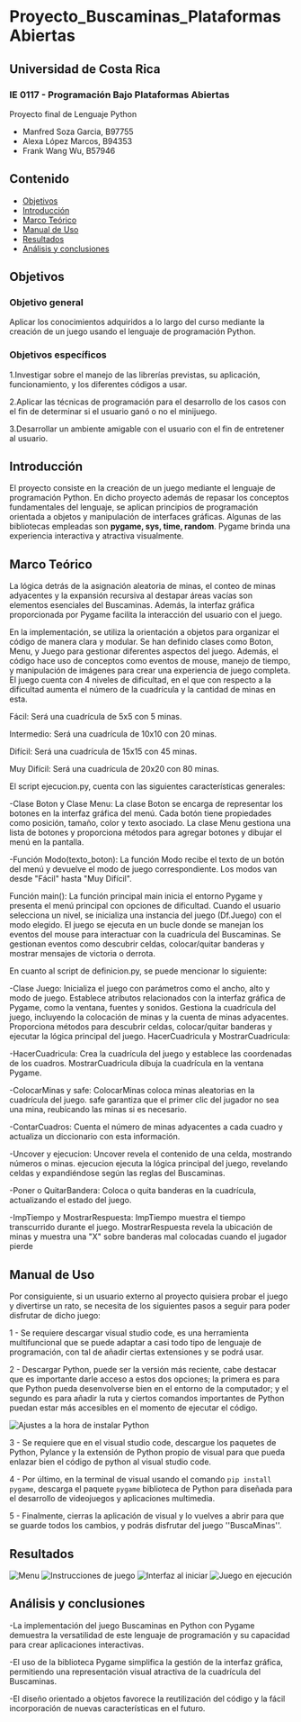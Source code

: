 # Proyecto_Buscaminas_PlataformasAbiertas
## Universidad de Costa Rica
### IE 0117 - Programación Bajo Plataformas Abiertas
Proyecto final de Lenguaje Python
- Manfred Soza Garcia, B97755
- Alexa López Marcos, B94353
- Frank Wang Wu, B57946
  
## Contenido

- [Objetivos](#Objetivos)
- [Introducción](#Introdución)
- [Marco Teórico](#Marco-Teórico)
- [Manual de Uso](#Manual-de-Uso)
- [Resultados](#Resultados)
- [Análisis y conclusiones](#Análisis-y-conclusiones)

## Objetivos

### Objetivo general
Aplicar los conocimientos adquiridos a lo largo del curso mediante la creación de un juego usando el lenguaje de programación Python.

### Objetivos específicos
1.Investigar sobre el manejo de las librerías previstas, su aplicación, funcionamiento, y los diferentes códigos a usar.

2.Aplicar las técnicas de programación para el desarrollo de los casos con el fin de determinar si el usuario ganó o no el minijuego.

3.Desarrollar un ambiente amigable con el usuario con el fin de entretener al usuario.


## Introducción
El proyecto consiste en la creación de un juego mediante el lenguaje de programación Python. En dicho proyecto además de repasar los conceptos fundamentales del lenguaje, se aplican principios de programación orientada a objetos y manipulación de interfaces gráficas.
Algunas de las bibliotecas empleadas son **pygame, sys, time, random**. Pygame brinda una experiencia interactiva y atractiva visualmente.

## Marco Teórico

La lógica detrás de la asignación aleatoria de minas, el conteo de minas adyacentes y la expansión recursiva al destapar áreas vacías son elementos esenciales del Buscaminas. Además, la interfaz gráfica proporcionada por Pygame facilita la interacción del usuario con el juego.

En la implementación, se utiliza la orientación a objetos para organizar el código de manera clara y modular. Se han definido clases como Boton, Menu, y Juego para gestionar diferentes aspectos del juego. Además, el código hace uso de conceptos como eventos de mouse, manejo de tiempo, y manipulación de imágenes para crear una experiencia de juego completa.
El juego cuenta con 4 niveles de dificultad, en el que con respecto a la dificultad aumenta el número de la cuadrícula y la cantidad de minas en esta.

Fácil: Será una cuadrícula de 5x5 con 5 minas.

Intermedio: Será una cuadrícula de 10x10 con 20 minas.

Difícil: Será una cuadrícula de 15x15 con 45 minas.

Muy Difícil: Será una cuadrícula de 20x20 con 80 minas.

El script ejecucion.py, cuenta con las siguientes características generales:

-Clase Boton y Clase Menu:
La clase Boton se encarga de representar los botones en la interfaz gráfica del menú. Cada botón tiene propiedades como posición, tamaño, color y texto asociado.
La clase Menu gestiona una lista de botones y proporciona métodos para agregar botones y dibujar el menú en la pantalla.

-Función Modo(texto_boton):
La función Modo recibe el texto de un botón del menú y devuelve el modo de juego correspondiente. Los modos van desde "Fácil" hasta "Muy Difícil".

Función main():
La función principal main inicia el entorno Pygame y presenta el menú principal con opciones de dificultad.
Cuando el usuario selecciona un nivel, se inicializa una instancia del juego (Df.Juego) con el modo elegido.
El juego se ejecuta en un bucle donde se manejan los eventos del mouse para interactuar con la cuadrícula del Buscaminas.
Se gestionan eventos como descubrir celdas, colocar/quitar banderas y mostrar mensajes de victoria o derrota.

En cuanto al script de definicion.py, se puede mencionar lo siguiente:

-Clase Juego:
Inicializa el juego con parámetros como el ancho, alto y modo de juego.
Establece atributos relacionados con la interfaz gráfica de Pygame, como la ventana, fuentes y sonidos.
Gestiona la cuadrícula del juego, incluyendo la colocación de minas y la cuenta de minas adyacentes.
Proporciona métodos para descubrir celdas, colocar/quitar banderas y ejecutar la lógica principal del juego.
HacerCuadricula y MostrarCuadricula:

-HacerCuadricula: 
Crea la cuadrícula del juego y establece las coordenadas de los cuadros.
MostrarCuadricula dibuja la cuadrícula en la ventana Pygame.

-ColocarMinas y safe:
ColocarMinas coloca minas aleatorias en la cuadrícula del juego.
safe garantiza que el primer clic del jugador no sea una mina, reubicando las minas si es necesario.

-ContarCuadros:
Cuenta el número de minas adyacentes a cada cuadro y actualiza un diccionario con esta información.

-Uncover y ejecucion:
Uncover revela el contenido de una celda, mostrando números o minas.
ejecucion ejecuta la lógica principal del juego, revelando celdas y expandiéndose según las reglas del Buscaminas.

-Poner o QuitarBandera:
Coloca o quita banderas en la cuadrícula, actualizando el estado del juego.

-ImpTiempo y MostrarRespuesta:
ImpTiempo muestra el tiempo transcurrido durante el juego.
MostrarRespuesta revela la ubicación de minas y muestra una "X" sobre banderas mal colocadas cuando el jugador pierde


## Manual de Uso

Por consiguiente, si un usuario externo al proyecto quisiera probar el juego y divertirse un rato, se necesita de los siguientes pasos a seguir para poder disfrutar de dicho juego:

1 - Se requiere descargar visual studio code, es una herramienta multifuncional que se puede adaptar a casi todo tipo de lenguaje de programación, con tal de añadir ciertas extensiones y se podrá usar.

2 - Descargar Python, puede ser la versión más reciente, cabe destacar que es importante darle acceso a estos dos opciones; la primera es para que Python pueda desenvolverse bien en el entorno de la computador; y el segundo es para añadir la ruta y ciertos comandos importantes de Python puedan estar más accesibles en el momento de ejecutar el código.

<img src="https://github.com/Alexalopezm/Proyecto_Buscaminas_PlataformasAbiertas/blob/main/Instalar%20Python.png" alt="Ajustes a la hora de instalar Python">

3 - Se requiere que en el visual studio code, descargue los paquetes de Python, Pylance y la extensión de Python propio de visual para que pueda enlazar bien el código de python al visual studio code.

4 - Por último, en la terminal de visual usando el comando `pip install pygame`, descarga el paquete `pygame` biblioteca de Python para diseñada para el desarrollo de videojuegos y aplicaciones multimedia.

5 - Finalmente, cierras la aplicación de visual y lo vuelves a abrir para que se guarde todos los cambios, y podrás disfrutar del juego ''BuscaMinas''.

## Resultados

<img src="https://github.com/Alexalopezm/Proyecto_Buscaminas_PlataformasAbiertas/blob/Imagenes/Menu.png" alt="Menu">
<img src="https://github.com/Alexalopezm/Proyecto_Buscaminas_PlataformasAbiertas/blob/Imagenes/Instrucciones.png" alt="Instrucciones de juego">
<img src="https://github.com/Alexalopezm/Proyecto_Buscaminas_PlataformasAbiertas/blob/Imagenes/Celdas.png" alt="Interfaz al iniciar">
<img src="https://github.com/Alexalopezm/Proyecto_Buscaminas_PlataformasAbiertas/blob/Imagenes/CeldasDesbloqueadas.png" alt="Juego en ejecución">


## Análisis y conclusiones
-La implementación del juego Buscaminas en Python con Pygame demuestra la versatilidad de este lenguaje de programación y su capacidad para crear aplicaciones interactivas. 

-El uso de la biblioteca Pygame simplifica la gestión de la interfaz gráfica, permitiendo una representación visual atractiva de la cuadrícula del Buscaminas. 

-El diseño orientado a objetos favorece la reutilización del código y la fácil incorporación de nuevas características en el futuro.
